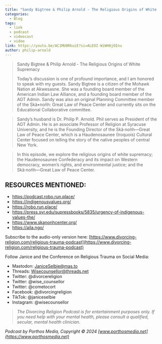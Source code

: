 ```yaml
---
title: "Sandy Bigtree & Philip Arnold - The Religious Origins of White Supremacy"
categories:
  - Blog
tags:
  - link
  - podcast
  - videocast
  - video
link: https://youtu.be/AC1MU0RkuiE?si=ALEOI-WiWH6jOInu
author: philip-arnold
---
```

> Sandy Bigtree & Philip Arnold - The Religious Origins of White Supremacy
> 
> Today’s discussion is one of profound importance, and I am honored to speak with my guests. Sandy Bigtree is a citizen of the Mohawk Nation at Akwesasne. She was a founding board member of the American Indian Law Alliance, and a founding board member of the AGT Admin. Sandy was also an original Planning Committee member of the Skä•noñh: Great Law of Peace Center and currently sits on the Educational Collaborative committee.

> Sandy’s husband is Dr. Philip P. Arnold. Phil serves as President of the AGT Admin. He is an associate Professor of Religion at Syracuse University, and he is the Founding Director of the Skä·noñh—Great Law of Peace Center, which is a Haudenosaunee (Iroquois) Cultural Center focused on telling the story of the native peoples of central New York.

> In this episode, we explore the religious origins of white supremacy; the Haudenosaunee Confederacy and its impact on Western democracy, women’s rights, and environmental justice; and the Skä·noñh—Great Law of Peace Center. 

## RESOURCES MENTIONED:
- <https://podcast.robo.run.place/>
- <https://indigenousvalues.org/>
- <https://robo.run.place/>
- <https://press.syr.edu/supressbooks/5835/urgency-of-indigenous-values-the/>
- <https://www.skanonhcenter.org/>
- <https://aila.ngo/>

Subscribe to the audio-only version here: [https://www.divorcing-religion.com/religious-trauma-podcast](https://www.divorcing-religion.com/religious-trauma-podcast)

Follow Janice and the Conference on Religious Trauma on Social Media: 
- Mastodon: JaniceSelbie@mas.to
- Threads: Wisecounsellor@threads.net
- Twitter:  @divorcereligion  
- Twitter:  @wise_counsellor  
- Twitter:  @cometocort  
- Facebook:  @divorcingreligion  
- TikTok:  @janiceselbie  
- Instagram:  @wisecounsellor  

> *The Divorcing Religion Podcast is for entertainment purposes only. If you need help with your mental health, please consult a qualified, secular, mental health clinician.*

*Podcast by Porthos Media, Copyright &#169; 2024
[www.porthosmedia.net](https://www.porthosmedia.net)*